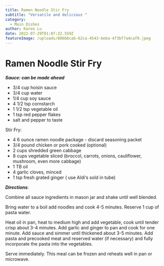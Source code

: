 ```yaml
---
title: Ramen Noodle Stir Fry
subtitle: "Versatile and delicious "
category:
  - Main Dishes
author: Karen Lu
date: 2022-07-29T01:07:22.559Z
featureImage: /uploads/806b6cab-62ca-4543-beba-4f3bf7a4caf0.jpeg
---
```

# Ramen Noodle Stir Fry



***Sauce: can be made ahead***

* 3/4 cup hoisin sauce
* 3/4 cup water
* 1/4 cup soy sauce
* 4 1/2 tsp cornstarch
* 1 1/2 tsp vegetable oil
* 1 tsp red pepper flakes
* salt and pepper to taste

Stir Fry:

* 4 6 ounce ramen noodle package - discard seasoning packet
* 3/4 pound chicken or pork cooked (optional)
* 2 cups shredded green cabbage 
* 8 cups vegetable sliced (broccol, carrots, onions, cauliflower, mushroom, even more cabbage)
* 1 TB oil
* 4 garlic cloves, minced
* 1 tsp fresh grated ginger ( use Aldi‘s sold in tube)

***Directions***:

Combine all sauce ingredients in mason jar and shake until well blended.

Bring water to a boil add noodles and cook 4-5 minutes. Reserve 1 cup of pasta water.

Heat oil in pan, heat to medium high and add vegetable, cook until tender crisp about 3-4 minutes.  Add garlic and ginger to pan and cook for one minute. Add sauce and simmer until thickened about 3-5 minutes.  Add pasta and precooked meat and reserved water (if necessary) and fully incorporate the pasta into the vegetables.

Serve immediately. This meal can be frozen and reheats well in pan or microwave.